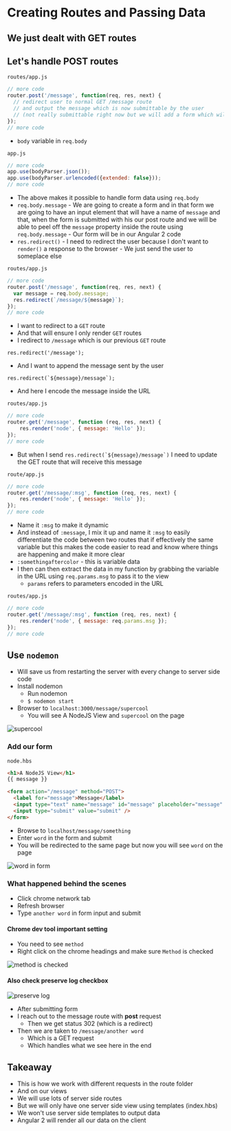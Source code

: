 # Creating Routes and Passing Data
## We just dealt with GET routes

## Let's handle POST routes
`routes/app.js`

```js
// more code
router.post('/message', function(req, res, next) {
  // redirect user to normal GET /message route
  // and output the message which is now submittable by the user
  // (not really submittable right now but we will add a form which will enable this to be submittable)
});
// more code
```

* `body` variable in `req.body`

`app.js`

```js
// more code
app.use(bodyParser.json());
app.use(bodyParser.urlencoded({extended: false}));
// more code
```

* The above makes it possible to handle form data using `req.body`
* `req.body.message`
        - We are going to create a form and in that form we are going to have an input element that will have a name of `message` and that, when the form is submitted with his our post route and we will be able to peel off the `message` property inside the route using `req.body.message`
        - Our form will be in our Angular 2 code
* `res.redirect()`
        - I need to redirect the user because I don't want to `render()` a response to the browser
        - We just send the user to someplace else

`routes/app.js`

```js
// more code
router.post('/message', function(req, res, next) {
  var message = req.body.message;
  res.redirect(`/message/${message}`);
});
// more code
```


* I want to redirect to a `GET` route
* And that will ensure I only render `GET` routes
* I redirect to `/message` which is our previous `GET` route

`res.redirect('/message');`

* And I want to append the message sent by the user

``res.redirect(`${message}/message`);``

* And here I encode the message inside the URL

`routes/app.js`

```js
// more code
router.get('/message', function (req, res, next) {
    res.render('node', { message: 'Hello' });
});
// more code
```

* But when I send ``res.redirect(`${message}/message`)`` I need to update the GET route that will receive this message

`route/app.js`

```js
// more code
router.get('/message/:msg', function (req, res, next) {
    res.render('node', { message: 'Hello' });
});
// more code
```

* Name it `:msg` to make it dynamic
* And instead of `:message`, I mix it up and name it `:msg` to easily differentiate the code between two routes that if effectively the same variable but this makes the code easier to read and know where things are happening and make it more clear
* `:somethingaftercolor` - this is variable data
* I then can then extract the data in my function by grabbing the variable in the URL using `req.params.msg` to pass it to the view
    - `params` refers to parameters encoded in the URL

`routes/app.js`

```js
// more code
router.get('/message/:msg', function (req, res, next) {
    res.render('node', { message: req.params.msg });
});
// more code
```

## Use `nodemon`
* Will save us from restarting the server with every change to server side code
* Install nodemon
    - Run nodemon
    - `$ nodemon start`
* Browser to `localhost:3000/message/supercool`
    - You will see A NodeJS View and `supercool` on the page

![supercool](https://i.imgur.com/1pPhpop.png)

### Add our form
`node.hbs`

```html
<h1>A NodeJS View</h1>
{{ message }}

<form action="/message" method="POST">
  <label for="message">Message</label>
  <input type="text" name="message" id="message" placeholder="message" />
  <input type="submit" value="submit" />
</form>
```

* Browse to `localhost/message/something`
* Enter `word` in the form and submit
* You will be redirected to the same page but now you will see `word` on the page

![word in form](https://i.imgur.com/ssxJWZn.png)

### What happened behind the scenes
* Click chrome network tab
* Refresh browser
* Type `another word` in form input and submit

#### Chrome dev tool important setting
* You need to see `method`
* Right click on the chrome headings and make sure `Method` is checked

![method is checked](https://i.imgur.com/aXabs7H.png)

#### Also check preserve log checkbox
![preserve log](https://i.imgur.com/eLeDJct.png)

* After submitting form
* I reach out to the message route with **post** request
    - Then we get status 302 (which is a redirect)
* Then we are taken to `/message/another word`
    - Which is a GET request
    - Which handles what we see here in the end

## Takeaway
* This is how we work with different requests in the route folder
* And on our views
* We will use lots of server side routes
* But we will only have one server side view using templates (index.hbs)
* We won't use server side templates to output data
* Angular 2 will render all our data on the client 

